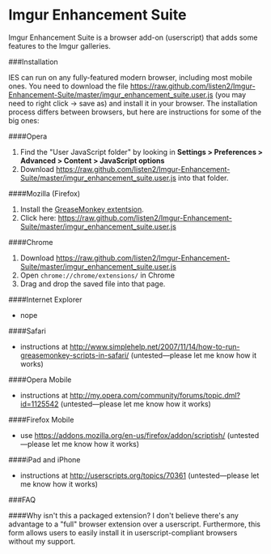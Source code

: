 Imgur Enhancement Suite
=======================

Imgur Enhancement Suite is a browser add-on (userscript) that adds some features to the Imgur galleries.

###Installation

IES can run on any fully-featured modern browser, including most mobile ones. You need to download the file https://raw.github.com/listen2/Imgur-Enhancement-Suite/master/imgur_enhancement_suite.user.js (you may need to right click -> save as) and install it in your browser. The installation process differs between browsers, but here are instructions for some of the big ones:

####Opera
 1. Find the "User JavaScript folder" by looking in **Settings > Preferences > Advanced > Content > JavaScript options**
 2. Download https://raw.github.com/listen2/Imgur-Enhancement-Suite/master/imgur_enhancement_suite.user.js into that folder.

####Mozilla (Firefox)
 1. Install the [GreaseMonkey extentsion](https://addons.mozilla.org/en-US/firefox/addon/greasemonkey/).
 2. Click here: https://raw.github.com/listen2/Imgur-Enhancement-Suite/master/imgur_enhancement_suite.user.js

####Chrome
 1. Download https://raw.github.com/listen2/Imgur-Enhancement-Suite/master/imgur_enhancement_suite.user.js
 2. Open ``chrome://chrome/extensions/`` in Chrome
 3. Drag and drop the saved file into that page.

####Internet Explorer
 * nope

####Safari
 * instructions at http://www.simplehelp.net/2007/11/14/how-to-run-greasemonkey-scripts-in-safari/ (untested—please let me know how it works)

####Opera Mobile
 * instructions at http://my.opera.com/community/forums/topic.dml?id=1125542 (untested—please let me know how it works)

####Firefox Mobile
 * use https://addons.mozilla.org/en-us/firefox/addon/scriptish/ (untested—please let me know how it works)

####iPad and iPhone
 * instructions at http://userscripts.org/topics/70361 (untested—please let me know how it works)

###FAQ

####Why isn't this a packaged extension?
I don't believe there's any advantage to a "full" browser extension over a userscript. Furthermore, this form allows users to easily install it in userscript-compliant browsers without my support.
